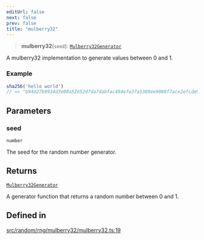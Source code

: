 ```yaml
---
editUrl: false
next: false
prev: false
title: "mulberry32"
---
```


> **mulberry32**(`seed`): [`Mulberry32Generator`](/api/interfaces/mulberry32generator/)

A mulberry32 implementation to generate values between 0 and 1.

### Example
```ts
sha256('hello world')
// => "b94d27b9934d3e08a52e52d7da7dabfac484efe37a5380ee9088f7ace2efcde9"
```

## Parameters

### seed

`number`

The seed for the random number generator.

## Returns

[`Mulberry32Generator`](/api/interfaces/mulberry32generator/)

A generator function that returns a random number between 0 and 1.

## Defined in

[src/random/rng/mulberry32/mulberry32.ts:19](https://github.com/skyleague/axioms/blob/75fb1c5c977f1940e84e5cdcef2be336d1fd81da/src/random/rng/mulberry32/mulberry32.ts#L19)
